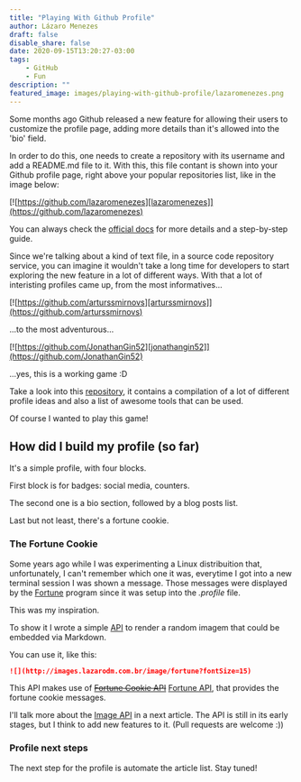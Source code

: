 ```yaml
---
title: "Playing With Github Profile"
author: Lázaro Menezes
draft: false
disable_share: false
date: 2020-09-15T13:20:27-03:00
tags: 
    - GitHub
    - Fun
description: ""
featured_image: images/playing-with-github-profile/lazaromenezes.png
---
```


Some months ago Github released a new feature for allowing their users to customize the profile page, adding more details than it's allowed into the 'bio' field. 

In order to do this, one needs to create a repository with its username and add a README.md file to it. With this, this file contant is shown into your Github profile page, right above your popular repositories list, like in the image below: 

[![https://github.com/lazaromenezes][lazaromenezes]](https://github.com/lazaromenezes)

You can always check the [official docs](https://docs.github.com/en/github/setting-up-and-managing-your-github-profile/managing-your-profile-readme) for more details and a step-by-step guide.

Since we're talking about a kind of text file, in a source code repository service, you can imagine it wouldn't take a long time for developers to start exploring the new feature in a lot of different ways. With that a lot of interisting profiles came up, from the most informatives...

[![https://github.com/arturssmirnovs][arturssmirnovs]](https://github.com/arturssmirnovs)

...to the most adventurous...

[![https://github.com/JonathanGin52][jonathangin52]](https://github.com/JonathanGin52)

...yes, this is a working game :D

Take a look into this [repository](https://github.com/abhisheknaiidu/awesome-github-profile-readme), it contains a compilation of a lot of different profile ideas and also a list of awesome tools that can be used.

Of course I wanted to play this game!

## How did I build my profile (so far)

It's a simple profile, with four blocks.

First block is for badges: social media, counters.

The second one is a bio section, followed by a blog posts list.

Last but not least, there's a fortune cookie.

### The Fortune Cookie

Some years ago while I was experimenting a Linux distribuition that, unfortunately, I can't remember which one it was, everytime I got into a new terminal session I was shown a message. Those messages were displayed by the [Fortune](https://en.wikipedia.org/wiki/Fortune_(Unix)) program since it was setup into the _.profile_ file.

This was my inspiration.

To show it I wrote a simple [API](https://github.com/lazaromenezes/image-api) to render a random imagem that could be embedded via Markdown.

You can use it, like this:

```Markdown
![](http://images.lazarodm.com.br/image/fortune?fontSize=15)
```

This API makes use of ~~[Fortune Cookie API](http://fortunecookieapi.herokuapp.com/)~~ [Fortune API](https://github.com/lazaromenezes/fortune-api), that provides the fortune cookie messages.

I'll talk more about the [Image API](https://github.com/lazaromenezes/image-api) in a next article. The API is still in its early stages, but I think to add new features to it. (Pull requests are welcome :))

### Profile next steps

The next step for the profile is automate the article list. Stay tuned!

[lazaromenezes]:/images/playing-with-github-profile/lazaromenezes.png "My Github profile"
[arturssmirnovs]:/images/playing-with-github-profile/arturssmirnovs.png "Arturs Smirnovs's profile"
[jonathangin52]:/images/playing-with-github-profile/jonathangin52.png "Jonathan Gin's profile" 
